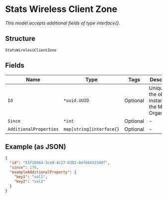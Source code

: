 
# Stats Wireless Client Zone

*This model accepts additional fields of type interface{}.*

## Structure

`StatsWirelessClientZone`

## Fields

| Name | Type | Tags | Description |
|  --- | --- | --- | --- |
| `Id` | `*uuid.UUID` | Optional | Unique ID of the object instance in the Mist Organization |
| `Since` | `*int` | Optional | - |
| `AdditionalProperties` | `map[string]interface{}` | Optional | - |

## Example (as JSON)

```json
{
  "id": "53f10664-3ce8-4c27-b382-0ef66432349f",
  "since": 178,
  "exampleAdditionalProperty": {
    "key1": "val1",
    "key2": "val2"
  }
}
```

